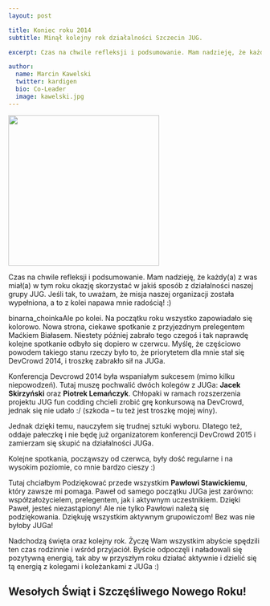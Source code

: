 ```yaml
---
layout: post

title: Koniec roku 2014
subtitle: Minął kolejny rok działalności Szczecin JUG.

excerpt: Czas na chwile refleksji i podsumowanie. Mam nadzieję, że każdy(a) z was miał(a) w tym roku okazję skorzystać w jakiś sposób z działalności naszej grupy JUG. Jeśli tak, to uważam, że misja naszej organizacji została wypełniona, a to z kolei napawa mnie radością!

author:
  name: Marcin Kawelski
  twitter: kardigen
  bio: Co-Leader
  image: kawelski.jpg
---
```


<img class="float-left" style="width: 300px" src="http://old.szjug.pl/wp-content/uploads/2014/12/binarna_choinka.jpg">

Czas na chwile refleksji i podsumowanie. Mam nadzieję, że każdy(a) z was miał(a) w tym roku okazję skorzystać w jakiś sposób z działalności naszej grupy JUG. Jeśli tak, to uważam, że misja naszej organizacji została wypełniona, a to z kolei napawa mnie radością! :)

binarna_choinkaAle po kolei. Na początku roku wszystko zapowiadało się kolorowo. Nowa strona, ciekawe spotkanie z przyjezdnym prelegentem Maćkiem Białasem. Niestety później zabrało tego czegoś i tak naprawdę kolejne spotkanie odbyło się dopiero w czerwcu. Myślę, że częściowo powodem takiego stanu rzeczy było to, że priorytetem dla mnie stał się DevCrowd 2014, i troszkę zabrakło sił na JUGa.

Konferencja Devcrowd 2014 była wspaniałym sukcesem (mimo kilku niepowodzeń). Tutaj muszę pochwalić dwóch kolegów z JUGa: **Jacek Skirzyński** oraz **Piotrek Lemańczyk**. Chłopaki w ramach rozszerzenia projektu JUG fun codding chcieli zrobić grę konkursową na DevCrowd, jednak się nie udało :/ (szkoda – tu też jest troszkę mojej winy).

Jednak dzięki temu, nauczyłem się trudnej sztuki wyboru. Dlatego też, oddaje pałeczkę i nie będę już organizatorem konferencji DevCrowd 2015 i zamierzam się skupić na działalności JUGa.

Kolejne spotkania, począwszy od czerwca, były dość regularne i na wysokim poziomie, co mnie bardzo cieszy :)

Tutaj chciałbym Podziękować przede wszystkim **Pawłowi Stawickiemu**, który zawsze mi pomaga. Paweł od samego początku JUGa jest zarówno: współzałożycielem, prelegentem, jak i aktywnym uczestnikiem. Dzięki Paweł, jesteś niezastąpiony! Ale nie tylko Pawłowi należą się podziękowania. Dziękuję wszystkim aktywnym grupowiczom! Bez was nie byłoby JUGa!

Nadchodzą święta oraz kolejny rok. Życzę Wam wszystkim abyście spędzili ten czas rodzinnie i wśród przyjaciół. Byście odpoczęli i naładowali się pozytywną energią, tak aby w przyszłym roku działać aktywnie i dzielić się tą energią z kolegami i koleżankami z JUGa :)

## Wesołych Świąt i Szczęśliwego Nowego Roku!
